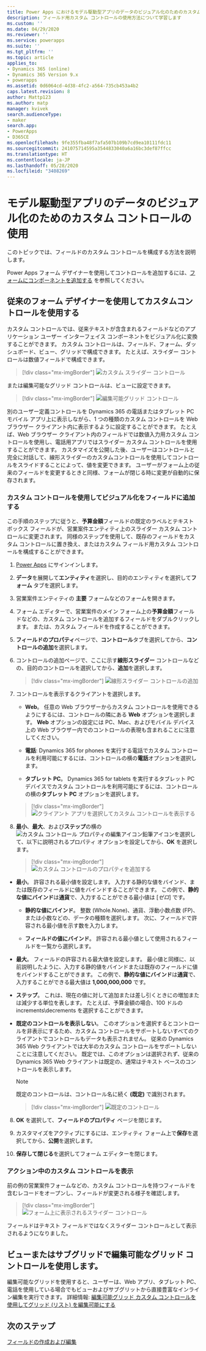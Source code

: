 ```yaml
---
title: Power Apps におけるモデル駆動型アプリのデータのビジュアル化のためのカスタム コントロールの使用 | MicrosoftDocs
description: フィールド用カスタム コントロールの使用方法について学習します
ms.custom: ''
ms.date: 04/29/2020
ms.reviewer: ''
ms.service: powerapps
ms.suite: ''
ms.tgt_pltfrm: ''
ms.topic: article
applies_to:
- Dynamics 365 (online)
- Dynamics 365 Version 9.x
- powerapps
ms.assetid: 0d6064cd-4d38-4fc2-a564-735cb453a4b2
caps.latest.revision: 8
author: Mattp123
ms.author: matp
manager: kvivek
search.audienceType:
- maker
search.app:
- PowerApps
- D365CE
ms.openlocfilehash: 9fe355fba48f7afa507b109b7cd9ea10111fdc11
ms.sourcegitcommit: 241075714595a3544833040a6a16bc3def87ffcc
ms.translationtype: HT
ms.contentlocale: ja-JP
ms.lasthandoff: 05/28/2020
ms.locfileid: "3408269"
---
```

# <a name="use-custom-controls-for-model-driven-app-data-visualizations"></a>モデル駆動型アプリのデータのビジュアル化のためのカスタム コントロールの使用

このトピックでは、フィールドのカスタム コントロールを構成する方法を説明します。

Power Apps フォーム デザイナーを使用してコントロールを追加するには、[フォームにコンポーネントを追加する](add-move-configure-or-delete-components-on-form.md#add-components-to-a-form) を参照してください。

## <a name="use-a-custom-control-using-the-classic-form-designer"></a>従来のフォーム デザイナーを使用してカスタムコントロールを使用する

カスタム コントロールでは、従来テキストが含含まれるフィールドなどのアプリケーション ユーザー インターフェイス コンポーネントをビジュアル化に変換することができます。 カスタム コントロールは、フィールド、フォーム、ダッシュボード、ビュー、グリッドで構成できます。 たとえば、スライダー コントロールは数値フィールドで構成できます。

   > [!div class="mx-imgBorder"] 
   > ![カスタム スライダー コントロール](media/slider-control.PNG "フィールドのスライダー コントロール")

または編集可能なグリッド コントロールは、ビューに設定できます。 

   > [!div class="mx-imgBorder"] 
   > ![編集可能グリッド コントロール](media/editable-grid-example.png)

別のユーザー定義コントロールを Dynamics 365 の電話またはタブレット PC モバイル アプリ上に表示しながら、1 つの種類のカスタム コントロールを Web ブラウザー クライアント内に表示するように設定することができます。 たとえば、Web ブラウザー クライアント内のフィールドでは数値入力用カスタム コントロールを使用し、電話用アプリではスライダー カスタム コントロールを使用することができます。 カスタマイズを公開した後、ユーザーはコントロールと完全に対話して、線形スライダーのカスタムコントロールを使用してコントロールをスライドすることによって、値を変更できます。 ユーザーがフォーム上の従来のフィールドを変更するときと同様、フォームが閉じる時に変更が自動的に保存されます。  
  
### <a name="use-a-custom-control-to-add-visualizations-to-a-field"></a>カスタム コントロールを使用してビジュアル化をフィールドに追加する  
 この手順のステップに従うと、**予算金額**フィールドの既定のラベルとテキスト ボックス フィールドが、営業案件エンティティ上のスライダー カスタム コントロールに変更されます。 同様のステップを使用して、既存のフィールドをカスタム コントロールに置き換え、またはカスタム フィールド用カスタム コントロールを構成することができます。  
  
1.  [Power Apps](https://make.powerapps.com/?utm_source=padocs&utm_medium=linkinadoc&utm_campaign=referralsfromdoc) にサインインします。  

2.  **データ**を展開して**エンティティ**を選択し、目的のエンティティを選択して**フォーム** タブを選択します。  
  
2.  営業案件エンティティの **主要** フォームなどのフォームを開きます。 
  
3.  フォーム エディターで、営業案件のメイン フォーム上の**予算金額**フィールドなどの、カスタム コントロールを追加するフィールドをダブルクリックします。 または、カスタム フィールドを作成することができます。 
  
4.  **フィールドのプロパティ**ページで、**コントロール**タブを選択してから、**コントロールの追加**を選択します。  
  
5.  コントロールの追加ページで、ここに示す**線形スライダー** コントロールなどの、目的のコントロールを選択してから、**追加**を選択します。  

    > [!div class="mx-imgBorder"] 
    > ![線形スライダー コントロールの追加](media/add-slider.PNG "線形スライダー コントロールの追加")  
  
6.  コントロールを表示するクライアントを選択します。  
  
    - **Web**。 任意の Web ブラウザーからカスタム コントロールを使用できるようにするには、コントロールの隣にある **Web** オプションを選択します。 **Web** オプションの設定には PC、Mac、およびモバイル デバイス上の Web ブラウザー内でのコントロールの表現も含まれることに注意してください。  
  
    - **電話**:  Dynamics 365 for phones を実行する電話でカスタム コントロールを利用可能にするには、コントロールの横の**電話**オプションを選択します。  
  
    - **タブレット PC**。 Dynamics 365 for tablets を実行するタブレット PC デバイスでカスタム コントロールを利用可能にするには、コントロールの横の**タブレット PC** オプションを選択します。  
  
    > [!div class="mx-imgBorder"] 
    > ![クライアント アプリを選択してカスタム コントロールを表示する](media/choose-client.png "クライアント アプリを選択してカスタム コントロールを表示する")  
  
7.  **最小**、**最大**、および**ステップ**の横の ![カスタム コントロール プロパティの編集アイコン](media/ccf-pencil-icon.png "カスタム コントロール プロパティの編集アイコン")鉛筆アイコンを選択して、以下に説明されるプロパティ オプションを設定してから、**OK** を選択します。  
  
    > [!div class="mx-imgBorder"] 
    > ![カスタム コントロールのプロパティを追加する](media/ccf-add-properties.png "カスタム コントロールのプロパティを追加する")
  
   - **最小**。 許容される最小値を設定します。 入力する静的な値をバインド、または既存のフィールドに値をバインドすることができます。 この例で、**静的な値にバインド**は**通貨**で、入力することができる最小値は [*ゼロ*] です。  
  
       - **静的な値にバインド**。 整数 (Whole.None)、通貨、浮動小数点数 (FP)、または小数などの、データの種類を選択します。 次に、フィールドで許容される最小値を示す数を入力します。  
  
       - **フィールドの値にバインド**。 許容される最小値として使用されるフィールドを一覧から選択します。  
  
   - **最大**。 フィールドの許容される最大値を設定します。 最小値と同様に、以前説明したように、入力する静的値をバインドまたは既存のフィールドに値をバインドすることができます。 この例で、**静的な値にバインド**は**通貨**で、入力することができる最大値は **1,000,000,000** です。  
  
   - **ステップ**。 これは、現在の値に対して追加または差し引くときにの増加または減少する単位を表します。 たとえば、予算金額の場合、100 ドルの increments\decrements を選択することができます。  
  
   - **既定のコントロールを表示しない**。 このオプションを選択するとコントロールを非表示にするため、カスタム コントロールをサポートしないすべてのクライアントでコントロールもデータも表示されません。 従来の Dynamics 365 Web クライアントでは大半のカスタム コントロールをサポートしないことに注意してください。 既定では、このオプションは選択されず、従来の Dynamics 365 Web クライアントは既定の、通常はテキスト ベースのコントロールを表示します。  
  
       > [!NOTE]
       >  既定のコントロールは、コントロール名に続く **(既定)** で識別されます。  
       >   
       > > [!div class="mx-imgBorder"] 
       > > ![既定のコントロール](media/default-control.png "既定のコントロール")  
  
8.  **OK** を選択して、**フィールドのプロパティ** ページを閉じます。  
  
9. カスタマイズをアクティブにするには、エンティティ フォーム上で**保存**を選択してから、**公開**を選択します。  
  
10. **保存して閉じる**を選択してフォーム エディターを閉じます。  
  
### <a name="see-the-custom-control-in-action"></a>アクション中のカスタム コントロールを表示  
 前の例の営業案件フォームなどの、カスタム コントロールを持つフィールドを含むレコードをオープンし、フィールドが変更される様子を確認します。  
  
   > [!div class="mx-imgBorder"] 
   > ![フォーム上に表示されるスライダー コントロール](media/slider-control.PNG "フォーム上に表示されるスライダー コントロール")  
  
 フィールドはテキスト フィールドではなくスライダー コントロールとして表示されるようになりました。 

## <a name="use-the-editable-grid-control-on-a-view-or-sub-grid"></a>ビューまたはサブグリッドで編集可能なグリッド コントロールを使用します。

編集可能なグリッドを使用すると、ユーザーは、Web アプリ、タブレット PC、電話を使用している場合でもビューおよびサブグリットから直接豊富なインライン編集を実行できます。 詳細情報: [編集可能グリッド カスタム コントロールを使用してグリッド (リスト) を編集可能にする](make-grids-lists-editable-custom-control.md) 
  
## <a name="next-steps"></a>次のステップ  
[フィールドの作成および編集](../common-data-service/create-edit-fields.md)
